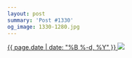 ```yaml
---
layout: post
summary: 'Post #1330'
og_image: 1330-1280.jpg
---
```


<p>
 <time>
  <a href="/1330">
   {{ page.date | date: "%B %-d, %Y" }}
  </a>
 </time>
 <a href="/1330">
  <img data-taken="4/11/2021" sizes="(min-width: 700px) 50vw, calc(100vw - 2rem)" src="{{ site.assets_url }}/1330-640.jpg" srcset="{{ site.assets_url }}/1330-320.jpg 320w, {{ site.assets_url }}/1330-640.jpg 640w, {{ site.assets_url }}/1330-960.jpg 960w, {{ site.assets_url }}/1330-1280.jpg 1280w"/>
 </a>
</p>
